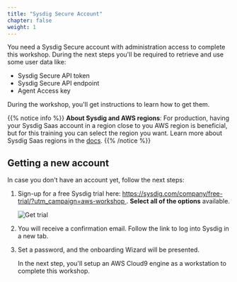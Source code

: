 ```yaml
---
title: "Sysdig Secure Account"
chapter: false
weight: 1
---
```


You need a Sysdig Secure account with administration access to complete this workshop.
During the next steps you'll be required to retrieve and use some user data like:
- Sysdig Secure API token
- Sysdig Secure API endpoint
- Agent Access key

During the workshop, you'll get instructions to learn how to get them.


{{% notice info %}}
**About Sysdig and AWS regions**:
For production, having your Sysdig Saas account in a region close to you AWS region
is beneficial, but for this training you can select the region you want.
Learn more about Sysdig Saas regions in the
[docs](https://docs.sysdig.com/en/docs/administration/saas-regions-and-ip-ranges/).
{{% /notice %}}

## Getting a new account

In case you don't have an account yet, follow the next steps:

1. Sign-up for a free Sysdig trial here:
   [https://sysdig.com/company/free-trial/?utm_campaign=aws-workshop ](https://sysdig.com/company/free-trial/?utm_campaign=aws-workshop).
   **Select all of the options** available.

    ![Get trial](/images/10_prerequisites/getTrial.png)

2. You will receive a confirmation email.
   Follow the link to log into Sysdig in a new tab.

3. Set a password, and the onboarding Wizard will be presented.

   In the next step, you'll setup an AWS Cloud9 engine as a workstation to complete this workshop.
